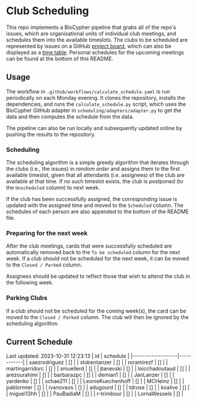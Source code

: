 # Club Scheduling

This repo implements a BioCypher pipeline that grabs all of the repo's issues,
which are organisational units of individual club meetings, and schedules them
into the available timeslots. The clubs to be scheduled are represented by
issues on a GitHub [project
board](https://github.com/orgs/saezlab/projects/18/views/1), which can also be
displayed as a [time
table](https://github.com/orgs/saezlab/projects/18/views/2). Personal schedules
for the upcoming meetings can be found at the bottom of this README.

## Usage

The workflow in `.github/workflows/calculate_schedule.yaml` is run periodically
on each Monday evening. It clones the repository, installs the dependencies, and
runs the `calculate_schedule.py` script, which uses the BioCypher GitHub adapter
in `scheduling/adapters/adapter.py` to get the data and then computes the
schedule from the data.

The pipeline can also be run locally and subsequently updated online by pushing
the results to the repository. 

### Scheduling

The scheduling algorithm is a simple greedy algorithm that iterates through the
clubs (i.e., the issues) in *random order* and assigns them to the first
available timeslot, given that all attendants (i.e. assignees) of the club are
available at that time. If no such timeslot exists, the club is postponed (to
the `Unscheduled` column) to next week. 

If the club has been successfully assigned, the corresponding issue is updated
with the assigned time and moved to the `Scheduled` column. The schedules of
each person are also appended to the bottom of the README file.

### Preparing for the next week

After the club meetings, cards that were successfully scheduled are
automatically removed back to the `To be scheduled` column for the next week.
If a club should not be scheduled for the next week, it can be moved to the
`Closed / Parked` column.

Assignees should be updated to reflect those that wish to attend the club in the
following week.

### Parking Clubs

If a club should not be scheduled for the coming week(s), the card can be moved
to the `Closed / Parked` column. The club will then be ignored by the scheduling
algorithm.

## Current Schedule
Last updated: 2023-10-31 12:23:13
| id                | schedule   |
|-------------------|------------|
| saezrodriguez     | []         |
| slobentanzer      | []         |
| roramirezf        | []         |
| martingarridorc   | []         |
| smuellerd         | []         |
| jtanevski         | []         |
| loicchadoutaud    | []         |
| arezourahimi      | []         |
| barbarazpc        | []         |
| demian1           | []         |
| JanLanzer         | []         |
| yardenko          | []         |
| schae211          | []         |
| LeonieKuechenhoff | []         |
| MCHeinz           | []         |
| pablormier        | []         |
| ivanovaos         | []         |
| adugourd          | []         |
| tdrose            | []         |
| koalive           | []         |
| miguel13hh        | []         |
| PauBadiaM         | []         |
| r-trimbour        | []         |
| LornaWessels      | []         |